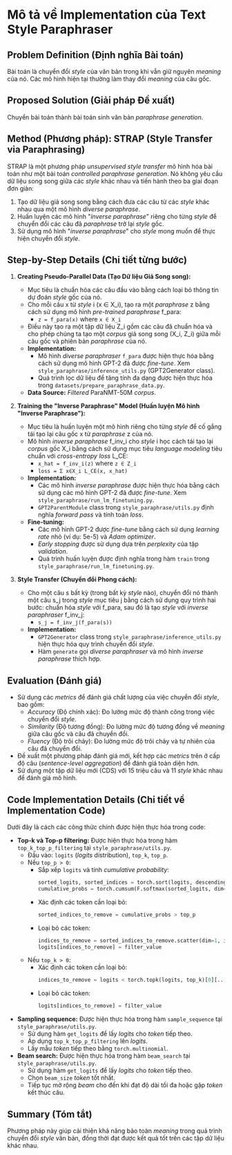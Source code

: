 # Mô tả về Implementation của Text Style Paraphraser

## Problem Definition (Định nghĩa Bài toán)

Bài toán là chuyển đổi *style* của văn bản trong khi vẫn giữ nguyên *meaning* của nó. Các mô hình hiện tại thường làm thay đổi *meaning* của câu gốc.

## Proposed Solution (Giải pháp Đề xuất)

Chuyển bài toán thành bài toán sinh văn bản *paraphrase generation*.

## Method (Phương pháp): STRAP (Style Transfer via Paraphrasing)

STRAP là một phương pháp *unsupervised style transfer* mô hình hóa bài toán như một bài toán *controlled paraphrase generation*. Nó không yêu cầu dữ liệu song song giữa các *style* khác nhau và tiến hành theo ba giai đoạn đơn giản:

1.  Tạo dữ liệu giả song song bằng cách đưa các câu từ các *style* khác nhau qua một mô hình *diverse paraphrase*.
2.  Huấn luyện các mô hình "*inverse paraphrase*" riêng cho từng *style* để chuyển đổi các câu đã *paraphrase* trở lại *style* gốc.
3.  Sử dụng mô hình "*inverse paraphrase*" cho *style* mong muốn để thực hiện chuyển đổi *style*.

## Step-by-Step Details (Chi tiết từng bước)

1.  **Creating Pseudo-Parallel Data (Tạo Dữ liệu Giả Song song):**
    *   Mục tiêu là chuẩn hóa các câu đầu vào bằng cách loại bỏ thông tin dự đoán *style* gốc của nó.
    *   Cho mỗi câu x từ *style* i (x ∈ X_i), tạo ra một *paraphrase* z bằng cách sử dụng mô hình *pre-trained paraphrase* f_para:
        *   `z = f_para(x)` where `x ∈ X_i`
    *   Điều này tạo ra một tập dữ liệu Z_i gồm các câu đã chuẩn hóa và cho phép chúng ta tạo một *corpus* giả song song (X_i, Z_i) giữa mỗi câu gốc và phiên bản *paraphrase* của nó.
    *   **Implementation:**
        *   Mô hình *diverse paraphraser* `f_para` được hiện thực hóa bằng cách sử dụng mô hình GPT-2 đã được *fine-tune*. Xem `style_paraphrase/inference_utils.py` (GPT2Generator class).
        *   Quá trình lọc dữ liệu để tăng tính đa dạng được hiện thực hóa trong `datasets/prepare_paraphrase_data.py`.
    *   **Data Source:** *Filtered* ParaNMT-50M *corpus*.

2.  **Training the "Inverse Paraphrase" Model (Huấn luyện Mô hình "Inverse Paraphrase"):**
    *   Mục tiêu là huấn luyện một mô hình riêng cho từng *style* để cố gắng tái tạo lại câu gốc x từ *paraphrase* z của nó.
    *   Mô hình *inverse paraphrase* f_inv_i cho *style* i học cách tái tạo lại *corpus* gốc X_i bằng cách sử dụng mục tiêu *language modeling* tiêu chuẩn với *cross-entropy loss* L_CE:
        *   `x_hat = f_inv_i(z)` where `z ∈ Z_i`
        *   `loss = Σ x∈X_i L_CE(x, x_hat)`
    *   **Implementation:**
        *   Các mô hình *inverse paraphrase* được hiện thực hóa bằng cách sử dụng các mô hình GPT-2 đã được *fine-tune*. Xem `style_paraphrase/run_lm_finetuning.py`.
        *   `GPT2ParentModule` class trong `style_paraphrase/utils.py` định nghĩa *forward pass* và tính toán *loss*.
    *   **Fine-tuning:**
        *   Các mô hình GPT-2 được *fine-tune* bằng cách sử dụng *learning rate* nhỏ (ví dụ: 5e-5) và *Adam optimizer*.
        *   *Early stopping* được sử dụng dựa trên *perplexity* của tập *validation*.
        *   Quá trình huấn luyện được định nghĩa trong hàm `train` trong `style_paraphrase/run_lm_finetuning.py`.

3.  **Style Transfer (Chuyển đổi Phong cách):**
    *   Cho một câu s bất kỳ (trong bất kỳ *style* nào), chuyển đổi nó thành một câu s_j trong *style* mục tiêu j bằng cách sử dụng quy trình hai bước: chuẩn hóa *style* với f_para, sau đó là tạo *style* với *inverse paraphraser* f_inv_j:
        *   `s_j = f_inv_j(f_para(s))`
    *   **Implementation:**
        *   `GPT2Generator` class trong `style_paraphrase/inference_utils.py` hiện thực hóa quy trình chuyển đổi *style*.
        *   Hàm `generate` gọi *diverse paraphraser* và mô hình *inverse paraphrase* thích hợp.

## Evaluation (Đánh giá)

*   Sử dụng các *metrics* để đánh giá chất lượng của việc chuyển đổi *style*, bao gồm:
    *   *Accuracy* (Độ chính xác): Đo lường mức độ thành công trong việc chuyển đổi *style*.
    *   *Similarity* (Độ tương đồng): Đo lường mức độ tương đồng về *meaning* giữa câu gốc và câu đã chuyển đổi.
    *   *Fluency* (Độ trôi chảy): Đo lường mức độ trôi chảy và tự nhiên của câu đã chuyển đổi.
*   Đề xuất một phương pháp đánh giá mới, kết hợp các *metrics* trên ở cấp độ câu (*sentence-level aggregation*) để đánh giá toàn diện hơn.
*   Sử dụng một tập dữ liệu mới (CDS) với 15 triệu câu và 11 *style* khác nhau để đánh giá mô hình.

## Code Implementation Details (Chi tiết về Implementation Code)

Dưới đây là cách các công thức chính được hiện thực hóa trong code:

*   **Top-k và Top-p filtering:** Được hiện thực hóa trong hàm `top_k_top_p_filtering` tại `style_paraphrase/utils.py`.
    *   Đầu vào: `logits` (*logits* distribution), `top_k`, `top_p`.
    *   Nếu `top_p > 0`:
        *   Sắp xếp `logits` và tính *cumulative probability*:
            ```python
            sorted_logits, sorted_indices = torch.sort(logits, descending=True)
            cumulative_probs = torch.cumsum(F.softmax(sorted_logits, dim=-1), dim=-1)
            ```
        *   Xác định các token cần loại bỏ:
            ```python
            sorted_indices_to_remove = cumulative_probs > top_p
            ```
        *   Loại bỏ các token:
            ```python
            indices_to_remove = sorted_indices_to_remove.scatter(dim=1, index=sorted_indices, src=sorted_indices_to_remove)
            logits[indices_to_remove] = filter_value
            ```
    *   Nếu `top_k > 0`:
        *   Xác định các token cần loại bỏ:
            ```python
            indices_to_remove = logits < torch.topk(logits, top_k)[0][..., -1, None]
            ```
        *   Loại bỏ các token:
            ```python
            logits[indices_to_remove] = filter_value
            ```
*   **Sampling sequence:** Được hiện thực hóa trong hàm `sample_sequence` tại `style_paraphrase/utils.py`.
    *   Sử dụng hàm `get_logits` để lấy *logits* cho *token* tiếp theo.
    *   Áp dụng `top_k_top_p_filtering` lên *logits*.
    *   Lấy mẫu *token* tiếp theo bằng `torch.multinomial`.
*   **Beam search:** Được hiện thực hóa trong hàm `beam_search` tại `style_paraphrase/utils.py`.
    *   Sử dụng hàm `get_logits` để lấy *logits* cho *token* tiếp theo.
    *   Chọn `beam_size` *token* tốt nhất.
    *   Tiếp tục mở rộng *beam* cho đến khi đạt độ dài tối đa hoặc gặp *token* kết thúc câu.

## Summary (Tóm tắt)

Phương pháp này giúp cải thiện khả năng bảo toàn *meaning* trong quá trình chuyển đổi *style* văn bản, đồng thời đạt được kết quả tốt trên các tập dữ liệu khác nhau.
